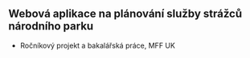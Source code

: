 ## Webová aplikace na plánování služby strážců národního parku
-  Ročníkový projekt a bakalářská práce, MFF UK 


